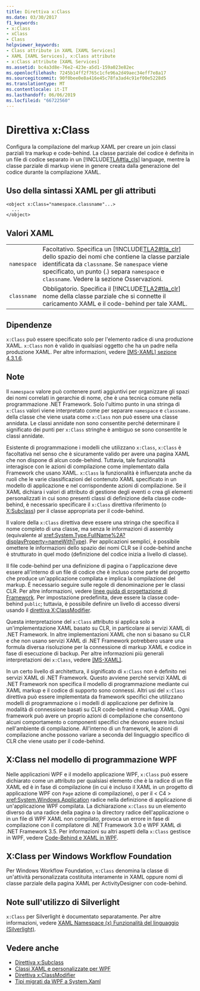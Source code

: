 ```yaml
---
title: Direttiva x:Class
ms.date: 03/30/2017
f1_keywords:
- x:Class
- xClass
- Class
helpviewer_keywords:
- Class attribute in XAML [XAML Services]
- XAML [XAML Services], x:Class attribute
- x:Class attribute [XAML Services]
ms.assetid: bc4a3d8e-76e2-423e-a5d1-159a023e82ec
ms.openlocfilehash: 7245b14ff2f765c1cfe96a2d49aec34eff7e8a17
ms.sourcegitcommit: 90f0bee0e8a416e45c78fa3ad4c91ef00e5228d5
ms.translationtype: MT
ms.contentlocale: it-IT
ms.lasthandoff: 06/06/2019
ms.locfileid: "66722560"
---
```

# <a name="xclass-directive"></a>Direttiva x:Class
Configura la compilazione del markup XAML per creare un join classi parziali tra markup e code-behind. La classe parziale del codice è definita in un file di codice separato in un [!INCLUDE[TLA#tla_cls](../../../includes/tlasharptla-cls-md.md)] language, mentre la classe parziale di markup viene in genere creata dalla generazione del codice durante la compilazione XAML.  
  
## <a name="xaml-attribute-usage"></a>Uso della sintassi XAML per gli attributi  
  
```  
<object x:Class="namespace.classname"...>  
  ...  
</object>  
```  
  
## <a name="xaml-values"></a>Valori XAML  
  
|||  
|-|-|  
|`namespace`|Facoltativo. Specifica un [!INCLUDE[TLA2#tla_clr](../../../includes/tla2sharptla-clr-md.md)] dello spazio dei nomi che contiene la classe parziale identificata da `classname`. Se `namespace` viene specificato, un punto (.) separa `namespace` e `classname`. Vedere la sezione Osservazioni.|  
|`classname`|Obbligatorio. Specifica il [!INCLUDE[TLA2#tla_clr](../../../includes/tla2sharptla-clr-md.md)] nome della classe parziale che si connette il caricamento XAML e il code-behind per tale XAML.|  
  
## <a name="dependencies"></a>Dipendenze  
 `x:Class` può essere specificato solo per l'elemento radice di una produzione XAML. `x:Class` non è valido in qualsiasi oggetto che ha un padre nella produzione XAML. Per altre informazioni, vedere [ \[MS-XAML\] sezione 4.3.1.6](https://go.microsoft.com/fwlink/?LinkId=114525).  
  
## <a name="remarks"></a>Note  
 Il `namespace` valore può contenere punti aggiuntivi per organizzare gli spazi dei nomi correlati in gerarchie di nome, che è una tecnica comune nella programmazione .NET Framework. Solo l'ultimo punto in una stringa di `x:Class` valori viene interpretato come per separare `namespace` e `classname.` della classe che viene usata come `x:Class` non può essere una classe annidata. Le classi annidate non sono consentite perché determinare il significato dei punti per `x:Class` stringhe è ambiguo se sono consentite le classi annidate.  
  
 Esistente di programmazione i modelli che utilizzano `x:Class`, `x:Class` è facoltativa nel senso che è sicuramente valido per avere una pagina XAML che non dispone di alcun code-behind. Tuttavia, tale funzionalità interagisce con le azioni di compilazione come implementato dalla Framework che usano XAML. `x:Class` la funzionalità è influenzata anche da ruoli che le varie classificazioni del contenuto XAML specificato in un modello di applicazione e nel corrispondente azioni di compilazione. Se il XAML dichiara i valori di attributo di gestione degli eventi o crea gli elementi personalizzati in cui sono presenti classi di definizione della classe code-behind, è necessario specificare il `x:Class` direttiva riferimento (o [X:Subclass](x-subclass-directive.md)) per il classe appropriata per il code-behind.  
  
 Il valore della `x:Class` direttiva deve essere una stringa che specifica il nome completo di una classe, ma senza le informazioni di assembly (equivalente al <xref:System.Type.FullName%2A?displayProperty=nameWithType>). Per applicazioni semplici, è possibile omettere le informazioni dello spazio dei nomi CLR se il code-behind anche è strutturato in quel modo (definizione del codice inizia a livello di classe).  
  
 Il file code-behind per una definizione di pagina o l'applicazione deve essere all'interno di un file di codice che è incluso come parte del progetto che produce un'applicazione compilata e implica la compilazione del markup. È necessario seguire sulle regole di denominazione per le classi CLR. Per altre informazioni, vedere [linee guida di progettazione di Framework](../../standard/design-guidelines/index.md). Per impostazione predefinita, deve essere la classe code-behind `public`; tuttavia, è possibile definire un livello di accesso diversi usando il [direttiva X:ClassModifier](x-classmodifier-directive.md).  
  
 Questa interpretazione del `x:Class` attributo si applica solo a un'implementazione XAML basato su CLR, in particolare ai servizi XAML di .NET Framework. In altre implementazioni XAML che non si basano su CLR e che non usano servizi XAML di .NET Framework potrebbero usare una formula diversa risoluzione per la connessione di markup XAML e codice in fase di esecuzione di backup. Per altre informazioni più generali interpretazioni dei `x:Class`, vedere [ \[MS-XAML\]](https://go.microsoft.com/fwlink/?LinkId=114525).  
  
 In un certo livello di architettura, il significato di `x:Class` non è definito nei servizi XAML di .NET Framework. Questo avviene perché servizi XAML di .NET Framework non specifica il modello di programmazione mediante cui XAML markup e il codice di supporto sono connessi. Altri usi del `x:Class` direttiva può essere implementata da framework specifici che utilizzano modelli di programmazione o i modelli di applicazione per definire la modalità di connessione basati su CLR code-behind e markup XAML. Ogni framework può avere un proprio azioni di compilazione che consentono alcuni comportamento o componenti specifici che devono essere inclusi nell'ambiente di compilazione. All'interno di un framework, le azioni di compilazione anche possono variare a seconda del linguaggio specifico di CLR che viene usato per il code-behind.  
  
## <a name="xclass-in-the-wpf-programming-model"></a>X:Class nel modello di programmazione WPF  
 Nelle applicazioni WPF e il modello applicazione WPF, `x:Class` può essere dichiarato come un attributo per qualsiasi elemento che è la radice di un file XAML ed è in fase di compilazione (in cui è incluso il XAML in un progetto di applicazione WPF con `Page` azione di compilazione), o per il < C4 > <xref:System.Windows.Application>  radice nella definizione di applicazione di un'applicazione WPF compilata. La dichiarazione `x:Class` su un elemento diverso da una radice della pagina o la directory radice dell'applicazione o in un file di WPF XAML non compilato, provoca un errore in fase di compilazione con il compilatore di .NET Framework 3.0 e WPF XAML di .NET Framework 3.5. Per informazioni su altri aspetti della `x:Class` gestisce in WPF, vedere [Code-Behind e XAML in WPF](../wpf/advanced/code-behind-and-xaml-in-wpf.md).  
  
## <a name="xclass-for-windows-workflow-foundation"></a>X:Class per Windows Workflow Foundation  
 Per Windows Workflow Foundation, `x:Class` denomina la classe di un'attività personalizzata costituita interamente in XAML oppure nomi di classe parziale della pagina XAML per ActivityDesigner con code-behind.  
  
## <a name="silverlight-usage-notes"></a>Note sull'utilizzo di Silverlight  
 `x:Class` per Silverlight è documentato separatamente. Per altre informazioni, vedere [XAML Namespace (x) Funzionalità del linguaggio (Silverlight)](https://go.microsoft.com/fwlink/?LinkId=199081).  
  
## <a name="see-also"></a>Vedere anche

- [Direttiva x:Subclass](x-subclass-directive.md)
- [Classi XAML e personalizzate per WPF](../wpf/advanced/xaml-and-custom-classes-for-wpf.md)
- [Direttiva x:ClassModifier](x-classmodifier-directive.md)
- [Tipi migrati da WPF a System.Xaml](types-migrated-from-wpf-to-system-xaml.md)
